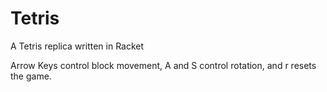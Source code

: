# Tetris
A Tetris replica written in Racket

Arrow Keys control block movement, A and S control rotation, and r resets the game.

